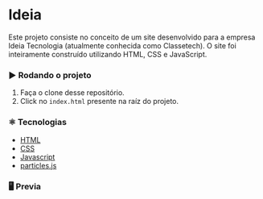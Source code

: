 # Ideia

Este projeto consiste no conceito de um site desenvolvido para a empresa Ideia Tecnologia (atualmente conhecida como Classetech). O site foi inteiramente construído utilizando HTML, CSS e JavaScript.

### :arrow_forward: Rodando o projeto
1. Faça o clone desse repositório.
2. Click no `index.html` presente na raíz do projeto.


### :atom_symbol: Tecnologias 
* [HTML](https://developer.mozilla.org/pt-BR/docs/Web/HTML)
* [CSS](https://developer.mozilla.org/pt-BR/docs/Web/CSS)
* [Javascript](https://developer.mozilla.org/pt-BR/docs/Web/JavaScript)
* [particles.js](https://vincentgarreau.com/particles.js/)

### :desktop_computer: Previa
